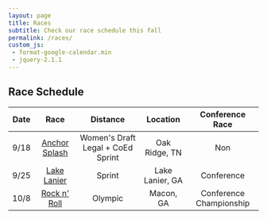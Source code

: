 ```yaml
---
layout: page
title: Races
subtitle: Check our race schedule this fall
permalink: /races/
custom_js:
 - format-google-calendar.min
 - jquery-2.1.1
---
```

## Race Schedule

| Date |      Race     |        Distance       |     Location    |     Conference Race     |
|:----:|:-------------:|:---------------------:|:---------------:|:-----------------------:|
| 9/18 | [Anchor Splash](https://runsignup.com/Race/TN/Knoxville/AnchorSplash) | Women's Draft Legal + CoEd Sprint |  Oak Ridge, TN  |           Non           |
| 9/25 |  [Lake Lanier](http://gamultisports.com/lakelanierislandstriathlon/)  |         Sprint        | Lake Lanier, GA |        Conference       |
| 10/8 |  [Rock n' Roll](http://gamultisports.com/rocknrollmanraceseries/olympic/) |        Olympic        |    Macon, GA    | Conference Championship |
